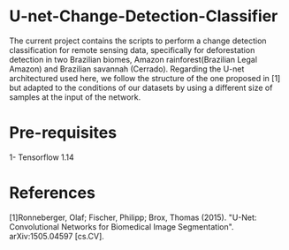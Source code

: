 # U-net-Change-Detection-Classifier
The current project contains the scripts to perform a change detection classification for remote sensing data, specifically for deforestation detection in two Brazilian biomes,
Amazon rainforest(Brazilian Legal Amazon) and Brazilian savannah (Cerrado). Regarding the U-net architectured used here, we follow the structure of the one proposed in [1] but  adapted to the conditions of our datasets by using a different size of samples at the input of the network.

# Pre-requisites
1- Tensorflow 1.14

# References
[1]Ronneberger, Olaf; Fischer, Philipp; Brox, Thomas (2015). "U-Net: Convolutional Networks for Biomedical Image Segmentation". arXiv:1505.04597 [cs.CV].
